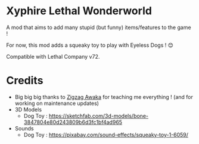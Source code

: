 # Xyphire Lethal Wonderworld
A mod that aims to add many stupid (but funny) items/features to the game !

For now, this mod adds a squeaky toy to play with Eyeless Dogs ! 😊

Compatible with Lethal Company v72.

# Credits
* Big big big thanks to [Zigzag Awaka](https://thunderstore.io/c/lethal-company/p/Zigzag/) for teaching me everything ! (and for working on maintenance updates)
* 3D Models
  * Dog Toy : https://sketchfab.com/3d-models/bone-3847804e80d243809b6d3fc1bf4ad965
* Sounds
  * Dog Toy : https://pixabay.com/sound-effects/squeaky-toy-1-6059/
